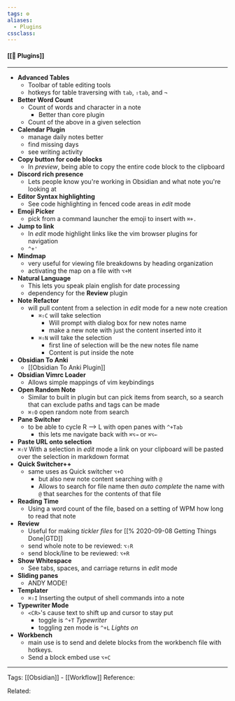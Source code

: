 ```yaml
---
tags: ⚙️
aliases: 
  - Plugins
cssclass:
---
```


#### [[🔌️ Plugins]]

---

- **Advanced Tables**
	- Toolbar of table editing tools
	- hotkeys for table traversing with `tab`, `⇧tab`, and `¬`
- **Better Word Count**
	- Count of words and character in a note
		- Better than core plugin
	- Count of the above in a given selection
- **Calendar Plugin**
	- manage daily notes better
	- find missing days
	- see writing activity
- **Copy button for code blocks**
	- In *preview*, being able to copy the entire code block to the clipboard
- **Discord rich presence**
	- Lets people know you're working in Obsidian and what note you're looking at
- **Editor Syntax highlighting**
	- See code highlighting in fenced code areas in *edit* mode
- **Emoji Picker**
	- pick from a command launcher the emoji to insert with `⌘+.`
- **Jump to link**
	- In *edit* mode highlight links like the vim browser plugins for navigation
	- `^+'`
- **Mindmap**
	- very useful for viewing file breakdowns by heading organization
	- activating the map on a file with `⌥+M`
- **Natural Language**
	- This lets you speak plain english for date processing
	- dependency for the **Review** plugin
- **Note Refactor**
	- will pull content from a selection in *edit* mode for a new note creation
		- `⌘⇧C` will take selection 
			- Will prompt with dialog box for new notes name
			- make a new note with just the content inserted into it
		- `⌘⇧N` will take the selection
			- first line of selection will be the new notes file name
			- Content is put inside the note
- **Obsidian To Anki**
	- [[Obsidian To Anki Plugin]]
- **Obsidian Vimrc Loader**
	- Allows simple mappings of vim keybindings
- **Open Random Note**
	- Similar to built in plugin but can pick items from search, so a search that can exclude paths and tags can be made
	- `⌘⇧O` open random note from search
- **Pane Switcher**
	- to be able to cycle R --> L with open panes with `^+Tab`
		- this lets me navigate back with `⌘⌥→` or `⌘⌥←`
- **Paste URL onto selection**
- `⌘⇧V` With a selection in *edit* mode a link on your clipboard will be pasted over the selection in markdown format
- **Quick Switcher++**
	- same uses as Quick switcher `⌥+O`
		- but also new note content searching with `@`
		- Allows to search for file name then *auto complete* the name with `@` that searches for the contents of that file
- **Reading Time**
	- Using a word count of the file, based on a setting of WPM how long to read that note
- **Review**
	- Useful for making *tickler files* for [[% 2020-09-08 Getting Things Done|GTD]]
	- send whole note to be reviewed: `⌥⇧R`
	- send block/line to be reviewed: `⌥+R`
- **Show Whitespace**
	- See tabs, spaces, and carriage returns in *edit* mode
- **Sliding panes**
	- ANDY MODE!
- **Templater**
	- `⌘⇧I` Inserting the output of shell commands into a note 
- **Typewriter Mode**
	- `<CR>`'s cause text to shift up and cursor to stay put
		- toggle is `^+T` *Typewriter*
		- toggling zen mode is `^+L` *Lights on*
- **Workbench**
	- main use is to send and delete blocks from the workbench file with hotkeys. 
	- Send a block embed use `⌥+C`




---
Tags: 
[[Obsidian]] - [[Workflow]]
Reference:

Related:
